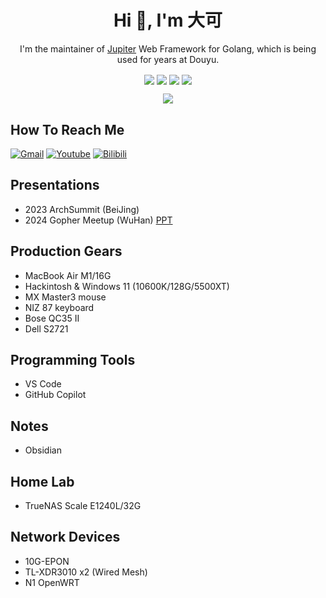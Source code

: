 <h1 align="center">Hi 👋, I'm 大可</h1>
<p align="center">I'm the maintainer of <a href="https://github.com/douyu/jupiter">Jupiter</a> Web Framework for Golang, which is being used for years at Douyu.</p>

<p align="center"> 

<img align="center" src="https://img.shields.io/github/followers/sysulq?style=social" href="https://github.com/sysulq"/>
<img align="center" src="https://visitor-badge.laobi.icu/badge?page_id=hnlqsysu.home" href="https://github.com/sysulq"/>
<img align="center" src="https://bilistats.lonelyion.com/followers?uid=492204464" href="https://space.bilibili.com/492204464"/>
<img align="center" src="https://img.shields.io/youtube/channel/subscribers/UCiyA38C1c2PqSlRTfYDlWzw?style=social" href="https://www.youtube.com/@hnlqsysu"/>
</p>

<p align="center"> 
<img align="center" src="https://github-readme-stats-git-masterrstaa-rickstaa.vercel.app/api?username=sysulq&show_icons=true&icon_color=CE1D2D&text_color=718096&bg_color=00000000&hide_title=true&hide_border=true" />
</p>

## How To Reach Me

[![Gmail](https://img.shields.io/badge/-Gmail-c14438?style=flat&logo=Gmail&logoColor=white)](mailto:hnlq.sysu@gmail.com)
[![Youtube](https://img.shields.io/badge/-Youtube-c14438?style=flat&logo=Youtube&logoColor=red&color=white)](https://youtube.com/channel/@hnlqsysu)
[![Bilibili](https://img.shields.io/badge/-Bilibili-c14438?style=flat&logo=Bilibili&logoColor=white&color=blue)](https://space.bilibili.com/492204464)

## Presentations
- 2023 ArchSummit (BeiJing)
- 2024 Gopher Meetup (WuHan) [PPT](https://sysulq.netlify.app/2024-01-28/)

## Production Gears
- MacBook Air M1/16G
- Hackintosh & Windows 11 (10600K/128G/5500XT)
- MX Master3 mouse
- NIZ 87 keyboard
- Bose QC35 II
- Dell S2721

## Programming Tools
- VS Code
- GitHub Copilot

## Notes
- Obsidian

## Home Lab
- TrueNAS Scale E1240L/32G

## Network Devices
- 10G-EPON
- TL-XDR3010 x2 (Wired Mesh)
- N1 OpenWRT
